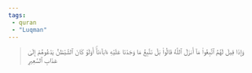 ```yaml
---
tags: 
 - quran 
 - "Luqman"
---
```


> وَإِذَا قِيلَ لَهُمُ ٱتَّبِعُواْ مَآ أَنزَلَ ٱللَّهُ قَالُواْ بَلۡ نَتَّبِعُ مَا وَجَدۡنَا عَلَيۡهِ ءَابَآءَنَآۚ أَوَلَوۡ كَانَ ٱلشَّيۡطَٰنُ يَدۡعُوهُمۡ إِلَىٰ عَذَابِ ٱلسَّعِيرِ
